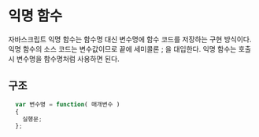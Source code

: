 # 익명 함수
자바스크립트 익명 함수는 함수명 대신 변수명에 함수 코드를 저장하는 구현 방식이다. 익명 함수의 소스 코드는 변수값이므로 끝에 세미콜론 ; 을 대입한다. 익명 함수는 호출 시 변수명을 함수명처럼 사용하면 된다.
## 구조

```js
  var 변수명 = function( 매개변수 )
  {
    실행문;
  };
```
